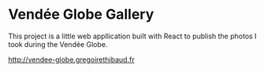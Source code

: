 # Vendée Globe Gallery

This project is a little web appllication built with React to publish the photos I took during the Vendée Globe.

http://vendee-globe.gregoirethibaud.fr
